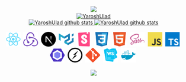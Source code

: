 <!-- HEARER -->
<div align="center">
     <a href="" target="_blank">
        <img src="https://capsule-render.vercel.app/api?type=waving&color=494&height=250&section=header&text=Ulad%20Yarosh&desc=frontend%20developer&animation=fadeIn&fontColor=fff&fontSize=78&fontAlign=68&fontAlignY=34&descSize=18&descAlign=82.5&descAlignY=15"/>
</div>
    </a>
<!-- /HEARER -->

<!-- ./STAT -->
<div align="center">
    <a href="https://skyline.github.com/YaroshUlad/2022" target="_blank">
        <img src="https://github-readme-streak-stats.herokuapp.com/?user=YaroshUlad&hide_border=true&stroke=888&ring=494&fire=D70&currStreakNum=D70&sideNums=888&dates=888&sideLabels=888&currStreakLabel=494&background=0000"
             title="YaroshUlad" 
             alt="YaroshUlad"
             width="60%"/>
    </a>
</div>
<div align="center">
    <a href="https://github.com/YaroshUlad?tab=repositories" target="_blank">
        <img src="https://github-readme-stats.vercel.app/api?username=YaroshUlad&show_icons=true&count_private=true&hide_border=true&title_color=494&text_color=888&icon_color=494&bg_color=0000"
             title="YaroshUlad github repositories" 
             alt="YaroshUlad github stats"
             width="49%"/>
    </a>
    <a href="https://github.com/YaroshUlad?tab=repositories" target="_blank">
        <img src="https://github-readme-stats.vercel.app/api/top-langs/?username=YaroshUlad&&layout=compact&hide_border=true&title_color=494&text_color=888&bg_color=0000"
             title="YaroshUlad github repositories"
             alt="YaroshUlad github stats"
             width="41%"/>
    </a>
</div>
<!-- ./STATS  -->

<br/>

<div align="center">
    <a href="https://reactjs.org/" target="_blank">
        <img src="https://github.com/devicons/devicon/blob/master/icons/react/react-original.svg"
             title="React" alt="React"
             width="40" height="40"/></a>&nbsp;
    <a href="https://redux.js.org/" target="_blank">
        <img src="https://github.com/devicons/devicon/blob/master/icons/redux/redux-original.svg"
             title="Redux" alt="Redux "
             width="40" height="40"/></a>&nbsp;
<!--     <a href="https://angular.io/" target="_blank">
        <img src="https://github.com/devicons/devicon/blob/master/icons/angularjs/angularjs-original.svg"
             title="Angular" alt="Angular "
             width="40" height="40"/></a>&nbsp;          -->
    <a href="https://nextjs.org/" target="_blank">
        <img src="https://github.com/devicons/devicon/blob/master/icons/nextjs/nextjs-original.svg"
             title="NextJS" alt="NextJS "
             width="40" height="40"/></a>&nbsp; 
    <a href="https://mui.com/" target="_blank">
        <img src="https://github.com/devicons/devicon/blob/master/icons/materialui/materialui-original.svg"
             title="Material UI" alt="Material UI"
             width="40" height="40"/></a>&nbsp;
    <a href="https://storybook.js.org/" target="_blank">
        <img src="https://github.com/devicons/devicon/blob/master/icons/storybook/storybook-original.svg"
             title="Story book" alt="Story book"
             width="40" height="40"/></a>&nbsp;
    <a href="https://en.wikipedia.org/wiki/CSS" target="_blank">
        <img src="https://github.com/devicons/devicon/blob/master/icons/css3/css3-original.svg"
             title="CSS3" alt="CSS"
             width="40" height="40"/></a>&nbsp;
    <a href="https://en.wikipedia.org/wiki/HTML" target="_blank">
        <img src="https://github.com/devicons/devicon/blob/master/icons/html5/html5-original.svg"
             title="HTML5" alt="HTML"
             width="40" height="40"/></a>&nbsp;
    <a href="https://sass-lang.com/" target="_blank">
        <img src="https://github.com/devicons/devicon/blob/master/icons/sass/sass-original.svg"
             title="SASS" alt="SASS"
             width="40" height="40"/></a>&nbsp;     
    <a href="https://en.wikipedia.org/wiki/JavaScript" target="_blank">
        <img src="https://github.com/devicons/devicon/blob/master/icons/javascript/javascript-original.svg"
             title="JavaScript" alt="JavaScript"
             width="40" height="40"/></a>&nbsp;
    <a href="https://www.typescriptlang.org/" target="_blank">
        <img src="https://github.com/devicons/devicon/blob/master/icons/typescript/typescript-original.svg"
             title="TypeScript" alt="TypeScript"
             width="40" height="40"/></a>&nbsp;
    <a href="https://eslint.org/" target="_blank">
        <img src="https://github.com/devicons/devicon/blob/master/icons/eslint/eslint-original.svg"
             title="Eslint" alt="Eslint "
             width="40" height="40"/></a>&nbsp;  
    <a href="https://socket.io/" target="_blank">
        <img src="https://github.com/devicons/devicon/blob/master/icons/socketio/socketio-original.svg"
             title="Socket.io" alt="Socket.io "
             width="40" height="40"/></a>&nbsp;  
    <a href="https://git-scm.com/" target="_blank">
        <img src="https://github.com/devicons/devicon/blob/master/icons/git/git-original.svg"
             title="Git" alt="Git"
             width="40" height="40"/></a>&nbsp;
    <a href="https://www.jetbrains.com/webstorm/" target="_blank">
         <img src="https://github.com/devicons/devicon/blob/master/icons/webstorm/webstorm-plain.svg"
              title="WebStorm" alt="WebStorm"
              width="40" height="40"/></a>&nbsp;
     <a href="https://www.docker.com/" target="_blank">
         <img src="https://github.com/devicons/devicon/blob/master/icons/docker/docker-plain.svg"
              title="docker" alt="docker"
              width="40" height="40"/></a>&nbsp;
</div>

<br/>

<!-- <div align="center">
     <a href="https://www.codewars.com/users/YaroshUlad">
        <img src="img.gif"  width="300"/>
     </a>
</div>
<div align="center">
    <a href="https://www.codewars.com/users/YaroshUlad">
        <img src="https://www.codewars.com/users/YaroshUlad/badges/small"
             title="CodeWars" alt="CodeWars"/>
    </a>
</div> -->

<!-- FOOTER -->
<div align="center">
    <a href=mailto:yarosh.uladzimir@gmail.com target="_blank">
    <img src="https://capsule-render.vercel.app/api?type=waving&color=494&height=120&section=footer&text=ready%20to%20cooperation&animation=fadeIn&fontColor=fff&fontSize=12&fontAlign=50&fontAlignY=80&descSize=20&descAlign=84&descAlignY=43"/>
    </a>
</div>
<!-- FOOTER -->
